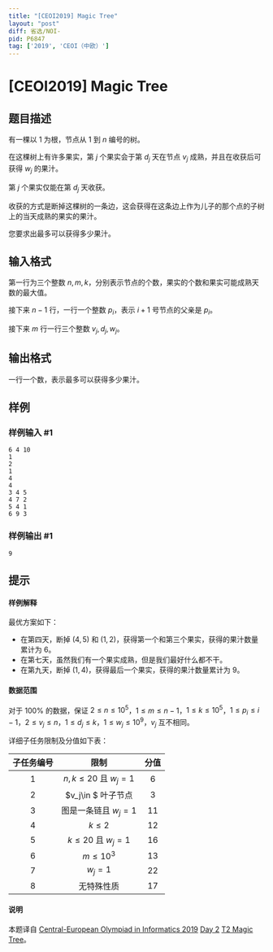 ```yaml
---
title: "[CEOI2019] Magic Tree"
layout: "post"
diff: 省选/NOI-
pid: P6847
tag: ['2019', 'CEOI（中欧）']
---
```

# [CEOI2019] Magic Tree
## 题目描述

有一棵以 $1$ 为根，节点从 $1$ 到 $n$ 编号的树。

在这棵树上有许多果实，第 $j$ 个果实会于第 $d_j$ 天在节点 $v_j$ 成熟，并且在收获后可获得 $w_j$ 的果汁。

第 $j$ 个果实仅能在第 $d_j$ 天收获。

收获的方式是断掉这棵树的一条边，这会获得在这条边上作为儿子的那个点的子树上的当天成熟的果实的果汁。

您要求出最多可以获得多少果汁。
## 输入格式

第一行为三个整数 $n,m,k$，分别表示节点的个数，果实的个数和果实可能成熟天数的最大值。

接下来 $n-1$ 行，一行一个整数 $p_i$，表示 $i+1$ 号节点的父亲是 $p_i$。

接下来 $m$ 行一行三个整数 $v_j,d_j,w_j$。
## 输出格式

一行一个数，表示最多可以获得多少果汁。
## 样例

### 样例输入 #1
```
6 4 10
1
2
1
4
4
3 4 5
4 7 2
5 4 1
6 9 3

```
### 样例输出 #1
```
9

```
## 提示

#### 样例解释
最优方案如下：
- 在第四天，断掉 $(4,5)$ 和 $(1,2)$，获得第一个和第三个果实，获得的果汁数量累计为 $6$。
- 在第七天，虽然我们有一个果实成熟，但是我们最好什么都不干。
- 在第九天，断掉 $(1,4)$，获得最后一个果实，获得的果汁数量累计为 $9$。
#### 数据范围
对于 $100\%$ 的数据，保证 $2\le n\le 10^5$，$1\le m\le n-1$，$1\le k\le 10^5$，$1\le p_i\le i-1$，$2\le v_j\le n$，$1\le d_j\le k$，$1\le w_j\le 10^9$，$v_j$ 互不相同。

详细子任务限制及分值如下表：

| 子任务编号 | 限制 | 分值 |
| :-: |:-:|:-:|
| 1 | $n,k\le 20$ 且 $w_j=1$ | $6$ | 
| 2 | $v_j\in $ 叶子节点 | $3$ | 
| 3 | 图是一条链且 $w_j=1$ | $11$ | 
| 4 | $k\le 2$ | $12$ | 
| 5 | $k\le 20$ 且 $w_j=1$ | $16$ | 
| 6 | $m\le 10^3$ | $13$ | 
| 7 | $w_j=1$ | $22$ | 
| 8 | 无特殊性质 | $17$ | 
#### 说明
本题译自 [Central-European Olympiad in Informatics 2019](https://ceoi.sk/) [Day 2](https://ceoi.sk/tasks/) [T2 Magic Tree](https://ceoi.sk/static/statements/magictree-ENG.pdf)。
